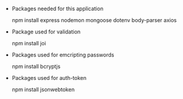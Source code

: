 * Packages needed for this application 

    npm install express nodemon mongoose dotenv body-parser axios

* Package used for validation

    npm install joi

* Packages used for emcripting passwords

    npm install bcryptjs

* Packages used for auth-token 

    npm install jsonwebtoken 